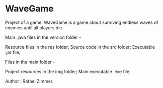 # WaveGame
Project of a game. WaveGame is a game about surviving endless waves of enemies until all players die.

Main .java files in the version folder -

Resource files in the res folder;
Source code in the src folder;
Executable .jar file;

Files in the main folder -

Project resources in the img folder;
Main executable .exe file;

Author :
Rafael Zimmer.
